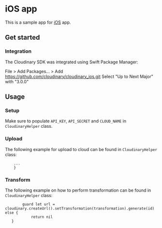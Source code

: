 # iOS app

This is a sample app for [iOS](https://developer.apple.com/tutorials/app-dev-training) app.

## Get started

### Integration 

The Cloudinary SDK was integrated using Swift Package Manager:

File > Add Packages... >
Add https://github.com/cloudinary/cloudinary_ios.git
Select "Up to Next Major" with "3.0.0"

## Usage

### Setup

Make sure to populate `API_KEY`, `API_SECRET` and `CLOUD_NAME` in `CloudinaryHelper` class.

### Upload

The following example for upload to cloud can be found in `CloudinaryHelper` class:

``` cloudinary.createUploader().signedUpload(data: data, params: params, completionHandler: { response, error in
    ...
    }
```

### Transform

The following example on how to perform transformation can be found in `CloudinaryHelper` class:

```let transformation = CLDTransformation().setAngle("hflip").setEffect("cartoonify")
        guard let url = cloudinary.createUrl().setTransformation(transformation).generate(id) else {
            return nil
   }
```

